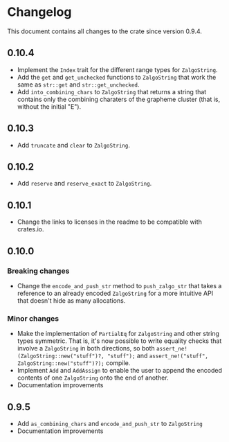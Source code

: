 # Changelog

This document contains all changes to the crate since version 0.9.4.

## 0.10.4

- Implement the `Index` trait for the different range types for `ZalgoString`.
- Add the `get` and `get_unchecked` functions to `ZalgoString` that work the same as `str::get` and `str::get_unchecked`.
- Add `into_combining_chars` to `ZalgoString` that returns a string that contains only the combining charaters of the grapheme cluster (that is, without the initial "E").

## 0.10.3

 - Add `truncate` and `clear` to `ZalgoString`.

## 0.10.2

 - Add `reserve` and `reserve_exact` to `ZalgoString`.

## 0.10.1

 - Change the links to licenses in the readme to be compatible with crates.io.

## 0.10.0

### Breaking changes

 - Change the `encode_and_push_str` method to `push_zalgo_str` that takes a reference to an already encoded `ZalgoString` for a more intuitive API that doesn't hide as many allocations.

### Minor changes

 - Make the implementation of `PartialEq` for `ZalgoString` and other string types symmetric. That is, it's now possible to write equality checks that involve a `ZalgoString` in both directions, so both `assert_ne!(ZalgoString::new("stuff")?, "stuff");` and `assert_ne!("stuff", ZalgoString::new("stuff")?);` compile.
 - Implement `Add` and `AddAssign` to enable the user to append the encoded contents of one `ZalgoString` onto the end of another.
 - Documentation improvements

## 0.9.5

 - Add `as_combining_chars` and `encode_and_push_str` to `ZalgoString`
 - Documentation improvements
